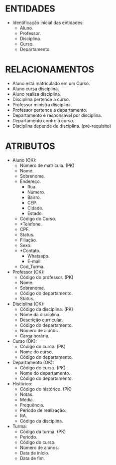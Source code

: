 # ENTIDADES
*   Identificação inicial das entidades:
    *   Aluno.
    *   Professor.
    *   Disciplina.
    *   Curso.
    *   Departamento.

# RELACIONAMENTOS
*   Aluno está matriculado em um Curso.
*   Aluno cursa disciplina.
*   Aluno realiza disciplina.
*   Disciplina pertence a curso.
*   Professor ministra disciplina.
*   Professor pertence a departamento.
*   Departamento é responsável por disciplina.
*   Departamento controla curso.
*   Disciplina depende de disciplina. (pré-requisito)

# ATRIBUTOS
*   Aluno (OK):
    *   Número de matrícula. (PK)
    *   Nome.
    *   Sobrenome.
    *   Endereço.
        *   Rua.
        *   Número.
        *   Bairro.
        *   CEP.
        *   Cidade.
        *   Estado.
    *   Código do Curso.
    *   *Telefone.
    *   CPF.
    *   Status.
    *   Filiação.
    *   Sexo.
    *   *Contato.
        *   Whatsapp.
        *   E-mail.
    *   Cod_Turma.
*   Professor (OK):
    *   Código do professor. (PK)
    *   Nome.
    *   Sobrenome.
    *   Código do departamento.
    *   Status.
*   Disciplina (OK):
    *   Código da disciplina. (PK)
    *   Nome da disciplina.
    *   Descrição curricular.
    *   Código do departamento.
    *   Número de alunos.
    *   Carga horária.
*   Curso (OK):
    *   Código do curso. (PK)
    *   Nome do curso.
    *   Código do departamento.
*   Departamento (OK):
    *   Código do curso. (PK)
    *   Nome do departamento.
    *   Código do departamento.
*   Histórico:
    *   Código do histórico. (PK)
    *   Notas.
    *   Média.
    *   Frequência.
    *   Período de realização.
    *   RA.
    *   Código da disciplina.
*   Turma:
    *   Código da turma. (PK)
    *   Período.
    *   Código do curso.
    *   Número de alunos.
    *   Data de início.
    *   Data de fim.